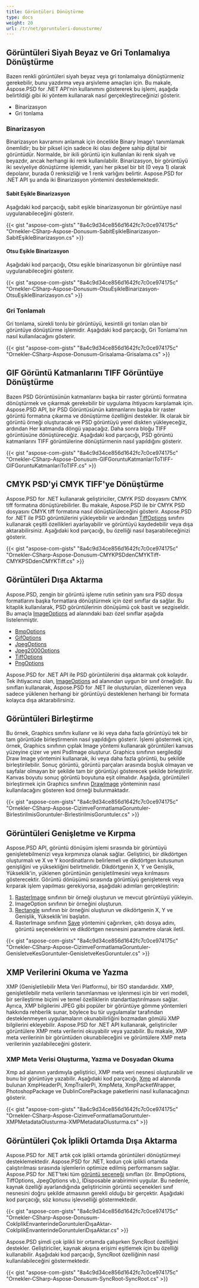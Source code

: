 ```yaml
---
title: Görüntüleri Dönüştürme
type: docs
weight: 20
url: /tr/net/goruntuleri-donusturme/
---
```


## **Görüntüleri Siyah Beyaz ve Gri Tonlamalıya Dönüştürme**
Bazen renkli görüntüleri siyah beyaz veya gri tonlamalıya dönüştürmeniz gerekebilir, bunu yazdırma veya arşivleme amaçları için. Bu makale, Aspose.PSD for .NET API'nin kullanımını göstererek bu işlemi, aşağıda belirtildiği gibi iki yöntem kullanarak nasıl gerçekleştireceğinizi gösterir.

- Binarizasyon
- Gri tonlama
### **Binarizasyon**
Binarizasyon kavramını anlamak için öncelikle Binary Image'ı tanımlamak önemlidir; bu bir piksel için sadece iki olası değere sahip dijital bir görüntüdür. Normalde, bir ikili görüntü için kullanılan iki renk siyah ve beyazdır, ancak herhangi iki renk kullanılabilir. Binarizasyon, bir görüntüyü iki seviyeliye dönüştürme işlemidir, yani her piksel bir bit (0 veya 1) olarak depolanır, burada 0 renksizliği ve 1 renk varlığını belirtir. Aspose.PSD for .NET API şu anda iki Binarizasyon yöntemini desteklemektedir.
#### **Sabit Eşikle Binarizasyon**
Aşağıdaki kod parçacığı, sabit eşikle binarizasyonun bir görüntüye nasıl uygulanabileceğini gösterir.

{{< gist "aspose-com-gists" "8a4c9d34ce856d1642fc7c0ce974175c" "Ornekler-CSharp-Aspose-Donusum-SabitEşikleBinarizasyon-SabitEşikleBinarizasyon.cs" >}}

#### **Otsu Eşikle Binarizasyon**
Aşağıdaki kod parçacığı, Otsu eşikle binarizasyonun bir görüntüye nasıl uygulanabileceğini gösterir.

{{< gist "aspose-com-gists" "8a4c9d34ce856d1642fc7c0ce974175c" "Ornekler-CSharp-Aspose-Donusum-OtsuEşikleBinarizasyon-OtsuEşikleBinarizasyon.cs" >}}

### **Gri Tonlamalı**
Gri tonlama, sürekli tonlu bir görüntüyü, kesintili gri tonları olan bir görüntüye dönüştürme işlemidir. Aşağıdaki kod parçacığı, Gri Tonlama'nın nasıl kullanılacağını gösterir.

{{< gist "aspose-com-gists" "8a4c9d34ce856d1642fc7c0ce974175c" "Ornekler-CSharp-Aspose-Donusum-Grisalama-Grisalama.cs" >}}

## **GIF Görüntü Katmanlarını TIFF Görüntüye Dönüştürme**
Bazen PSD Görüntüsünün katmanlarını başka bir raster görüntü formatına dönüştürmek ve çıkarmak gerekebilir bir uygulama ihtiyacını karşılamak için. Aspose.PSD API, bir PSD Görüntüsünün katmanlarını başka bir raster görüntü formatına çıkarma ve dönüştürme özelliğini destekler. İlk olarak bir görüntü örneği oluşturacak ve PSD görüntüyü yerel diskten yükleyeceğiz, ardından Her katmanda döngü yapacağız. Daha sonra bloğu TIFF görüntüsüne dönüştüreceğiz. Aşağıdaki kod parçacığı, PSD görüntü katmanlarını TIFF görüntülerine dönüştürmenin nasıl yapıldığını gösterir.

{{< gist "aspose-com-gists" "8a4c9d34ce856d1642fc7c0ce974175c" "Ornekler-CSharp-Aspose-Donusum-GIFGoruntuKatmanlariToTIFF-GIFGoruntuKatmanlariToTIFF.cs" >}}

## **CMYK PSD'yi CMYK TIFF'ye Dönüştürme**
Aspose.PSD for .NET kullanarak geliştiriciler, CMYK PSD dosyasını CMYK tiff formatına dönüştürebilirler. Bu makale, Aspose.PSD ile bir CMYK PSD dosyasını CMYK tiff formatına nasıl dönüştürüleceğini gösterir. Aspose.PSD for .NET ile PSD görüntülerini yükleyebilir ve ardından [TiffOptions](https://reference.aspose.com/psd/net/aspose.psd.imageoptions/tiffoptions) sınıfını kullanarak çeşitli özellikleri ayarlayabilir ve görüntüyü kaydedebilir veya dışa aktarabilirsiniz. Aşağıdaki kod parçacığı, bu özelliği nasıl başarabileceğinizi gösterir.

{{< gist "aspose-com-gists" "8a4c9d34ce856d1642fc7c0ce974175c" "Ornekler-CSharp-Aspose-Donusum-CMYKPSDdenCMYKTiff-CMYKPSDdenCMYKTiff.cs" >}}

## **Görüntüleri Dışa Aktarma**
Aspose.PSD, zengin bir görüntü işleme rutin setinin yanı sıra PSD dosya formatlarını başka formatlara dönüştürmek için özel sınıflar da sağlar. Bu kitaplık kullanılarak, PSD görüntülerinin dönüşümü çok basit ve sezgiseldir. Bu amaçla [ImageOptions](https://reference.aspose.com/psd/net/aspose.psd.imageoptions) ad alanındaki bazı özel sınıflar aşağıda listelenmiştir.

- [BmpOptions](https://reference.aspose.com/psd/net/aspose.psd.imageoptions/bmpoptions)
- [GifOptions](https://reference.aspose.com/psd/net/aspose.psd.imageoptions/gifoptions)
- [JpegOptions](https://reference.aspose.com/psd/net/aspose.psd.imageoptions/jpegoptions)
- [Jpeg2000Options](https://reference.aspose.com/psd/net/aspose.psd.imageoptions/jpeg2000options)
- [TiffOptions](https://reference.aspose.com/psd/net/aspose.psd.imageoptions/tiffoptions)
- [PngOptions](https://reference.aspose.com/psd/net/aspose.psd.imageoptions/pngoptions)

Aspose.PSD for .NET API ile PSD görüntülerini dışa aktarmak çok kolaydır. Tek ihtiyacınız olan, [ImageOptions](https://reference.aspose.com/psd/net/aspose.psd.imageoptions) ad alanından uygun bir sınıf örneğidir. Bu sınıfları kullanarak, Aspose.PSD for .NET ile oluşturulan, düzenlenen veya sadece yüklenen herhangi bir görüntüyü desteklenen herhangi bir formata kolayca dışa aktarabilirsiniz.

## **Görüntüleri Birleştirme**
Bu örnek, Graphics sınıfını kullanır ve iki veya daha fazla görüntüyü tek bir tam görüntüde birleştirmenin nasıl yapıldığını gösterir. İşlemi göstermek için, örnek, Graphics sınıfının çıplak Image yöntemi kullanarak görüntüleri kanvas yüzeyine çizer ve yeni PsdImage oluşturur. Graphics sınıfının sergilediği Draw Image yöntemini kullanarak, iki veya daha fazla görüntü, bu şekilde birleştirilebilir. Sonuç görüntü, görüntü parçaları arasında boşluk olmayan ve sayfalar olmayan bir şekilde tam bir görüntüyi gösterecek şekilde birleştirilir. Kanvas boyutu sonuç görüntü boyutuna eşit olmalıdır. Aşağıda, görüntüleri birleştirmek için Graphics sınıfının [DrawImage](https://reference.aspose.com/psd/net/aspose.psd/graphics/methods/drawimage/index) yönteminin nasıl kullanılacağını gösteren kod örneği bulunmaktadır.

{{< gist "aspose-com-gists" "8a4c9d34ce856d1642fc7c0ce974175c" "Ornekler-CSharp-Aspose-CizimveFormatlamaGoruntuler-BirlestirilmisGoruntuler-BirlestirilmisGoruntuler.cs" >}}

## **Görüntüleri Genişletme ve Kırpma**
Aspose.PSD API, görüntü dönüşüm işlemi sırasında bir görüntüyü genişletebilmenizi veya kırpmınıza olanak sağlar. Geliştirici, bir dikdörtgen oluşturmalı ve X ve Y koordinatlarını belirlemeli ve dikdörtgen kutusunun genişliğini ve yüksekliğini belirtmelidir. Dikdörtgenin X, Y ve Genişlik, Yükseklik'in, yüklenen görüntünün genişletilmesini veya kırılmasını gösterecektir. Görüntü dönüşümü sırasında görüntüyü genişleterek veya kırparak işlem yapılması gerekiyorsa, aşağıdaki adımları gerçekleştirin:

1. [RasterImage](https://reference.aspose.com/psd/net/aspose.psd/rasterimage) sınıfının bir örneği oluşturun ve mevcut görüntüyü yükleyin.
1. ImageOption sınıfının bir örneğini oluşturun.
1. [Rectangle](https://reference.aspose.com/psd/net/aspose.psd/rectangle) sınıfının bir örneğini oluşturun ve dikdörtgenin X, Y ve Genişlik, Yükseklik'ini başlatın.
1. RasterImage sınıfının [Save](https://reference.aspose.com/psd/net/aspose.psd/rasterimage/methods/save/index) yöntemini çağırırken, çıktı dosya adını, görüntü seçeneklerini ve dikdörtgen nesnesini parametre olarak iletil.

{{< gist "aspose-com-gists" "8a4c9d34ce856d1642fc7c0ce974175c" "Ornekler-CSharp-Aspose-CizimveFormatlamaGoruntuler-GenisletveKesGoruntuler-GenisletveKesGoruntuler.cs" >}}

## **XMP Verilerini Okuma ve Yazma**
XMP (Genişletilebilir Meta Veri Platformu), bir ISO standardıdır. XMP, genişletilebilir meta verilerin tanımlanması ve işlenmesi için bir veri modeli, bir serileştirme biçimi ve temel özelliklerin standartlaştırılmasını sağlar. Ayrıca, XMP bilgilerini JPEG gibi popüler bir görüntüye gömme yöntemleri hakkında rehberlik sunar, böylece bu tür uygulamalar tarafından desteklenmeyen uygulamaların okunabilirliğini bozmadan gömülü XMP bilgilerini ekleyebilir. Aspose.PSD for .NET API kullanarak, geliştiriciler görüntülere XMP meta verilerini okuyabilir veya yazabilir. Bu makale, XMP meta verilerinin bir görüntüden okunabileceğini ve görüntülere XMP meta verilerinin yazılabileceğini gösterir.
### **XMP Meta Verisi Oluşturma, Yazma ve Dosyadan Okuma**
Xmp ad alanının yardımıyla geliştirici, XMP meta veri nesnesi oluşturabilir ve bunu bir görüntüye yazabilir. Aşağıdaki kod parçacığı, [Xmp](https://reference.aspose.com/psd/net/aspose.psd.xmp) ad alanında bulunan XmpHeaderPi, XmpTrailerPi, XmpMeta, XmpPacketWrapper, PhotoshopPackage ve DublinCorePackage paketlerini nasıl kullanacağınızı gösterir.

{{< gist "aspose-com-gists" "8a4c9d34ce856d1642fc7c0ce974175c" "Ornekler-CSharp-Aspose-CizimveFormatlamaGoruntuler-XMPMetadataOlusturma-XMPMetadataOlusturma.cs" >}}

## **Görüntüleri Çok İplikli Ortamda Dışa Aktarma**
Aspose.PSD for .NET artık çok iplikli ortamda görüntüleri dönüştürmeyi desteklemektedir. Aspose.PSD for .NET, kodun çok iplikli ortamda çalıştırılması sırasında işlemlerin optimize edilmiş performansını sağlar. Aspose.PSD for .NET'teki tüm [görüntü seçeneği](https://reference.aspose.com/psd/net/aspose.psd.imageoptions) sınıfları (ör. BmpOptions, TiffOptions, JpegOptions vb.), IDisposable arabirimini uygular. Bu nedenle, kaynak özelliği ayarlandığında geliştiricinin görüntü seçenekleri sınıf nesnesini doğru şekilde atmasının gerekli olduğu bir gerçektir. Aşağıdaki kod parçacığı, söz konusu işlevselliği göstermektedir.

{{< gist "aspose-com-gists" "8a4c9d34ce856d1642fc7c0ce974175c" "Ornekler-CSharp-Aspose-Donusum-CokIplikEnvanterindeGoruntuleriDışaAktar-CokIplikEnvanterindeGoruntuleriDışaAktar.cs" >}}

Aspose.PSD şimdi çok iplikli bir ortamda çalışırken SyncRoot özelliğini destekler. Geliştiriciler, kaynak akışına erişimi eşitlemek için bu özelliği kullanabilir. Aşağıdaki kod parçacığı, SyncRoot özelliğinin nasıl kullanılabileceğini göstermektedir.

{{< gist "aspose-com-gists" "8a4c9d34ce856d1642fc7c0ce974175c" "Ornekler-CSharp-Aspose-Donusum-SyncRoot-SyncRoot.cs" >}}
